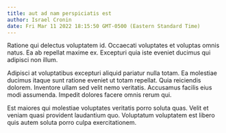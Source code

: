 ```yaml
---
title: aut ad nam perspiciatis est
author: Israel Cronin
date: Fri Mar 11 2022 18:15:50 GMT-0500 (Eastern Standard Time)
---
```

Ratione qui delectus voluptatem id. Occaecati voluptates et voluptas omnis natus. Ea ab repellat maxime ex. Excepturi quia iste eveniet ducimus qui adipisci non illum.

 Adipisci at voluptatibus excepturi aliquid pariatur nulla totam. Ea molestiae ducimus itaque sunt ratione eveniet ut totam repellat. Quia reiciendis dolorem. Inventore ullam sed velit nemo veritatis. Accusamus facilis eius modi assumenda. Impedit dolores facere omnis rerum qui.

 Est maiores qui molestiae voluptates veritatis porro soluta quas. Velit et veniam quasi provident laudantium quo. Voluptatum voluptatem est libero quis autem soluta porro culpa exercitationem.